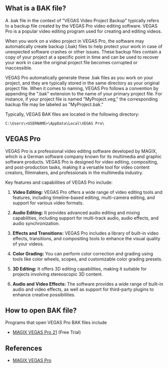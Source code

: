 ## What is a BAK file?

A .bak file in the context of "VEGAS Video Project Backup" typically refers to a backup file created by the VEGAS Pro video editing software. VEGAS Pro is a popular video editing program used for creating and editing videos.

When you work on a video project in VEGAS Pro, the software may automatically create backup (.bak) files to help protect your work in case of unexpected software crashes or other issues. These backup files contain a copy of your project at a specific point in time and can be used to recover your work in case the original project file becomes corrupted or inaccessible.

VEGAS Pro automatically generate these .bak files as you work on your project, and they are typically stored in the same directory as your original project file. When it comes to naming, VEGAS Pro follows a convention by appending the ".bak" extension to the name of your primary project file. For instance, if your project file is named "MyProject.veg," the corresponding backup file may be labeled as "MyProject.bak." 

Typically, VEGAS BAK files are located in the following directory:

```
C:\Users\<USERNAME>\AppData\Local\VEGAS Pro\
```

## VEGAS Pro

VEGAS Pro is a professional video editing software developed by MAGIX, which is a German software company known for its multimedia and graphic software products. VEGAS Pro is designed for video editing, compositing, and post-production tasks, making it a versatile tool for video content creators, filmmakers, and professionals in the multimedia industry.

Key features and capabilities of VEGAS Pro include:

1. **Video Editing:** VEGAS Pro offers a wide range of video editing tools and features, including timeline-based editing, multi-camera editing, and support for various video formats.

2. **Audio Editing:** It provides advanced audio editing and mixing capabilities, including support for multi-track audio, audio effects, and audio synchronization.

3. **Effects and Transitions:** VEGAS Pro includes a library of built-in video effects, transitions, and compositing tools to enhance the visual quality of your videos.

4. **Color Grading:** You can perform color correction and grading using tools like color wheels, scopes, and customizable color grading presets.

5. **3D Editing:** It offers 3D editing capabilities, making it suitable for projects involving stereoscopic 3D content.

6. **Audio and Video Effects:** The software provides a wide range of built-in audio and video effects, as well as support for third-party plugins to enhance creative possibilities.

## How to open BAK file?

Programs that open VEGAS Pro BAK files include

- [MAGIX VEGAS Pro 21](https://en.wikipedia.org/wiki/Vegas_Pro) (Free Trial)

## References
* [MAGIX VEGAS Pro](https://en.wikipedia.org/wiki/Vegas_Pro)
